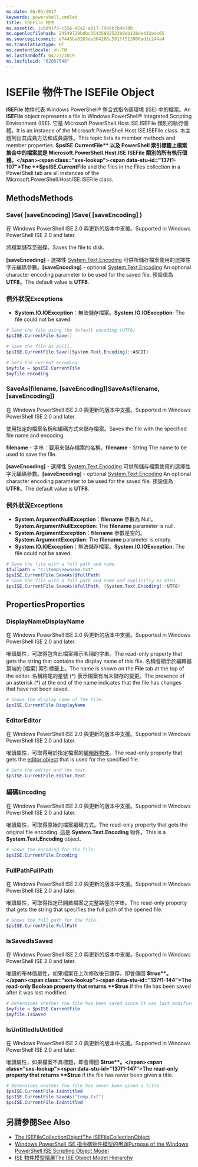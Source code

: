 ```yaml
---
ms.date: 06/05/2017
keywords: powershell,cmdlet
title: ISEFile 物件
ms.assetid: 1c6d91f3-c556-42a2-a017-79b6b7b4b7db
ms.openlocfilehash: 24549720b8bc35435882533b0eb138de432ede65
ms.sourcegitcommit: e7445ba8203da304286c591ff513900ad1c244a4
ms.translationtype: HT
ms.contentlocale: zh-TW
ms.lasthandoff: 04/23/2019
ms.locfileid: "62057548"
---
```

# <a name="the-isefile-object"></a><span data-ttu-id="137f1-103">ISEFile 物件</span><span class="sxs-lookup"><span data-stu-id="137f1-103">The ISEFile Object</span></span>

<span data-ttu-id="137f1-104">**ISEFile** 物件代表 Windows PowerShell® 整合式指令碼環境 (ISE) 中的檔案。</span><span class="sxs-lookup"><span data-stu-id="137f1-104">An **ISEFile** object represents a file in Windows PowerShell® Integrated Scripting Environment (ISE).</span></span> <span data-ttu-id="137f1-105">它是 Microsoft.PowerShell.Host.ISE.ISEFile 類別的執行個體。</span><span class="sxs-lookup"><span data-stu-id="137f1-105">It is an instance of the Microsoft.PowerShell.Host.ISE.ISEFile class.</span></span> <span data-ttu-id="137f1-106">本主題列出其成員方法和成員屬性。</span><span class="sxs-lookup"><span data-stu-id="137f1-106">This topic lists its member methods and member properties.</span></span> <span data-ttu-id="137f1-107">**$psISE.CurrentFile** 以及 PowerShell 索引標籤上檔案集合中的檔案就是 Microsoft.PowerShell.Host.ISE.ISEFile 類別的所有執行個體。</span><span class="sxs-lookup"><span data-stu-id="137f1-107">The **$psISE.CurrentFile** and the files in the Files collection in a PowerShell tab are all instances of the Microsoft.PowerShell.Host.ISE.ISEFile class.</span></span>

## <a name="methods"></a><span data-ttu-id="137f1-108">Methods</span><span class="sxs-lookup"><span data-stu-id="137f1-108">Methods</span></span>

### <a name="save-saveencoding-"></a><span data-ttu-id="137f1-109">Save\( \[saveEncoding\] \)</span><span class="sxs-lookup"><span data-stu-id="137f1-109">Save\( \[saveEncoding\] \)</span></span>

<span data-ttu-id="137f1-110">在 Windows PowerShell ISE 2.0 與更新的版本中支援。</span><span class="sxs-lookup"><span data-stu-id="137f1-110">Supported in Windows PowerShell ISE 2.0 and later.</span></span>

<span data-ttu-id="137f1-111">將檔案儲存至磁碟。</span><span class="sxs-lookup"><span data-stu-id="137f1-111">Saves the file to disk.</span></span>

<span data-ttu-id="137f1-112">**\[saveEncoding\]** - 選擇性 [System.Text.Encoding](https://msdn.microsoft.com/library/system.text.encoding.aspx) 可供所儲存檔案使用的選擇性字元編碼參數。</span><span class="sxs-lookup"><span data-stu-id="137f1-112">**\[saveEncoding\]** - optional [System.Text.Encoding](https://msdn.microsoft.com/library/system.text.encoding.aspx) An optional character encoding parameter to be used for the saved file.</span></span> <span data-ttu-id="137f1-113">預設值為 **UTF8**。</span><span class="sxs-lookup"><span data-stu-id="137f1-113">The default value is **UTF8**.</span></span>

### <a name="exceptions"></a><span data-ttu-id="137f1-114">例外狀況</span><span class="sxs-lookup"><span data-stu-id="137f1-114">Exceptions</span></span>

- <span data-ttu-id="137f1-115">**System.IO.IOException**：無法儲存檔案。</span><span class="sxs-lookup"><span data-stu-id="137f1-115">**System.IO.IOException**: The file could not be saved.</span></span>

```powershell
# Save the file using the default encoding (UTF8)
$psISE.CurrentFile.Save()

# Save the file as ASCII.
$psISE.CurrentFile.Save([System.Text.Encoding]::ASCII)

# Gets the current encoding.
$myfile = $psISE.CurrentFile
$myfile.Encoding
```

### <a name="saveasfilename-saveencoding"></a><span data-ttu-id="137f1-116">SaveAs\(filename, \[saveEncoding\]\)</span><span class="sxs-lookup"><span data-stu-id="137f1-116">SaveAs\(filename, \[saveEncoding\]\)</span></span>

<span data-ttu-id="137f1-117">在 Windows PowerShell ISE 2.0 與更新的版本中支援。</span><span class="sxs-lookup"><span data-stu-id="137f1-117">Supported in Windows PowerShell ISE 2.0 and later.</span></span>

<span data-ttu-id="137f1-118">使用指定的檔案名稱和編碼方式來儲存檔案。</span><span class="sxs-lookup"><span data-stu-id="137f1-118">Saves the file with the specified file name and encoding.</span></span>

<span data-ttu-id="137f1-119">**filename** - 字串：要用來儲存檔案的名稱。</span><span class="sxs-lookup"><span data-stu-id="137f1-119">**filename** - String The name to be used to save the file.</span></span>

<span data-ttu-id="137f1-120">**\[saveEncoding\]** - 選擇性 [System.Text.Encoding](https://msdn.microsoft.com/library/system.text.encoding.aspx) 可供所儲存檔案使用的選擇性字元編碼參數。</span><span class="sxs-lookup"><span data-stu-id="137f1-120">**\[saveEncoding\]** - optional [System.Text.Encoding](https://msdn.microsoft.com/library/system.text.encoding.aspx) An optional character encoding parameter to be used for the saved file.</span></span> <span data-ttu-id="137f1-121">預設值為 **UTF8**。</span><span class="sxs-lookup"><span data-stu-id="137f1-121">The default value is **UTF8**.</span></span>

### <a name="exceptions"></a><span data-ttu-id="137f1-122">例外狀況</span><span class="sxs-lookup"><span data-stu-id="137f1-122">Exceptions</span></span>

- <span data-ttu-id="137f1-123">**System.ArgumentNullException**：**filename** 參數為 Null。</span><span class="sxs-lookup"><span data-stu-id="137f1-123">**System.ArgumentNullException**: The **filename** parameter is null.</span></span>
- <span data-ttu-id="137f1-124">**System.ArgumentException**：**filename** 參數是空的。</span><span class="sxs-lookup"><span data-stu-id="137f1-124">**System.ArgumentException**: The **filename** parameter is empty.</span></span>
- <span data-ttu-id="137f1-125">**System.IO.IOException**：無法儲存檔案。</span><span class="sxs-lookup"><span data-stu-id="137f1-125">**System.IO.IOException**: The file could not be saved.</span></span>

```powershell
# Save the file with a full path and name.
$fullpath = "c:\temp\newname.txt"
$psISE.CurrentFile.SaveAs($fullPath)
# Save the file with a full path and name and explicitly as UTF8.
$psISE.CurrentFile.SaveAs($fullPath, [System.Text.Encoding]::UTF8)
```

## <a name="properties"></a><span data-ttu-id="137f1-126">Properties</span><span class="sxs-lookup"><span data-stu-id="137f1-126">Properties</span></span>

### <a name="displayname"></a><span data-ttu-id="137f1-127">DisplayName</span><span class="sxs-lookup"><span data-stu-id="137f1-127">DisplayName</span></span>

<span data-ttu-id="137f1-128">在 Windows PowerShell ISE 2.0 與更新的版本中支援。</span><span class="sxs-lookup"><span data-stu-id="137f1-128">Supported in Windows PowerShell ISE 2.0 and later.</span></span>

<span data-ttu-id="137f1-129">唯讀屬性，可取得包含此檔案顯示名稱的字串。</span><span class="sxs-lookup"><span data-stu-id="137f1-129">The read-only property that gets the string that contains the display name of this file.</span></span> <span data-ttu-id="137f1-130">名稱會顯示於編輯器頂端的 [檔案] 索引標籤上。</span><span class="sxs-lookup"><span data-stu-id="137f1-130">The name is shown on the **File** tab at the top of the editor.</span></span> <span data-ttu-id="137f1-131">名稱結尾的星號 \(\*\) 表示檔案有尚未儲存的變更。</span><span class="sxs-lookup"><span data-stu-id="137f1-131">The presence of an asterisk \(\*\) at the end of the name indicates that the file has changes that have not been saved.</span></span>

```powershell
# Shows the display name of the file.
$psISE.CurrentFile.DisplayName
```

### <a name="editor"></a><span data-ttu-id="137f1-132">Editor</span><span class="sxs-lookup"><span data-stu-id="137f1-132">Editor</span></span>

<span data-ttu-id="137f1-133">在 Windows PowerShell ISE 2.0 與更新的版本中支援。</span><span class="sxs-lookup"><span data-stu-id="137f1-133">Supported in Windows PowerShell ISE 2.0 and later.</span></span>

<span data-ttu-id="137f1-134">唯讀屬性，可取得用於指定檔案的[編輯器物件](The-ISEEditor-Object.md)。</span><span class="sxs-lookup"><span data-stu-id="137f1-134">The read-only property that gets the [editor object](The-ISEEditor-Object.md) that is used for the specified file.</span></span>

```powershell
# Gets the editor and the text.
$psISE.CurrentFile.Editor.Text
```

### <a name="encoding"></a><span data-ttu-id="137f1-135">編碼</span><span class="sxs-lookup"><span data-stu-id="137f1-135">Encoding</span></span>

<span data-ttu-id="137f1-136">在 Windows PowerShell ISE 2.0 與更新的版本中支援。</span><span class="sxs-lookup"><span data-stu-id="137f1-136">Supported in Windows PowerShell ISE 2.0 and later.</span></span>

<span data-ttu-id="137f1-137">唯讀屬性，可取得原始的檔案編碼方式。</span><span class="sxs-lookup"><span data-stu-id="137f1-137">The read-only property that gets the original file encoding.</span></span> <span data-ttu-id="137f1-138">這是 **System.Text.Encoding** 物件。</span><span class="sxs-lookup"><span data-stu-id="137f1-138">This is a **System.Text.Encoding** object.</span></span>

```powershell
# Shows the encoding for the file.
$psISE.CurrentFile.Encoding
```

### <a name="fullpath"></a><span data-ttu-id="137f1-139">FullPath</span><span class="sxs-lookup"><span data-stu-id="137f1-139">FullPath</span></span>

<span data-ttu-id="137f1-140">在 Windows PowerShell ISE 2.0 與更新的版本中支援。</span><span class="sxs-lookup"><span data-stu-id="137f1-140">Supported in Windows PowerShell ISE 2.0 and later.</span></span>

<span data-ttu-id="137f1-141">唯讀屬性，可取得指定已開啟檔案之完整路徑的字串。</span><span class="sxs-lookup"><span data-stu-id="137f1-141">The read-only property that gets the string that specifies the full path of the opened file.</span></span>

```powershell
# Shows the full path for the file.
$psISE.CurrentFile.FullPath
```

### <a name="issaved"></a><span data-ttu-id="137f1-142">IsSaved</span><span class="sxs-lookup"><span data-stu-id="137f1-142">IsSaved</span></span>

<span data-ttu-id="137f1-143">在 Windows PowerShell ISE 2.0 與更新的版本中支援。</span><span class="sxs-lookup"><span data-stu-id="137f1-143">Supported in Windows PowerShell ISE 2.0 and later.</span></span>

<span data-ttu-id="137f1-144">唯讀的布林值屬性，如果檔案在上次修改後已儲存，即會傳回 **$true**。</span><span class="sxs-lookup"><span data-stu-id="137f1-144">The read-only Boolean property that returns **$true** if the file has been saved after it was last modified.</span></span>

```powershell
# Determines whether the file has been saved since it was last modified.
$myfile = $psISE.CurrentFile
$myfile.IsSaved
```

### <a name="isuntitled"></a><span data-ttu-id="137f1-145">IsUntitled</span><span class="sxs-lookup"><span data-stu-id="137f1-145">IsUntitled</span></span>

<span data-ttu-id="137f1-146">在 Windows PowerShell ISE 2.0 與更新的版本中支援。</span><span class="sxs-lookup"><span data-stu-id="137f1-146">Supported in Windows PowerShell ISE 2.0 and later.</span></span>

<span data-ttu-id="137f1-147">唯讀屬性，如果檔案不具標題，即會傳回 **$true**。</span><span class="sxs-lookup"><span data-stu-id="137f1-147">The read-only property that returns **$true** if the file has never been given a title.</span></span>

```powershell
# Determines whether the file has never been given a title.
$psISE.CurrentFile.IsUntitled
$psISE.CurrentFile.SaveAs("temp.txt")
$psISE.CurrentFile.IsUntitled
```

## <a name="see-also"></a><span data-ttu-id="137f1-148">另請參閱</span><span class="sxs-lookup"><span data-stu-id="137f1-148">See Also</span></span>

- [<span data-ttu-id="137f1-149">The ISEFileCollectionObject</span><span class="sxs-lookup"><span data-stu-id="137f1-149">The ISEFileCollectionObject</span></span>](The-ISEFileCollection-Object.md)
- [<span data-ttu-id="137f1-150">Windows PowerShell ISE 指令碼物件模型的用途</span><span class="sxs-lookup"><span data-stu-id="137f1-150">Purpose of the Windows PowerShell ISE Scripting Object Model</span></span>](Purpose-of-the-Windows-PowerShell-ISE-Scripting-Object-Model.md)
- [<span data-ttu-id="137f1-151">ISE 物件模型階層</span><span class="sxs-lookup"><span data-stu-id="137f1-151">The ISE Object Model Hierarchy</span></span>](The-ISE-Object-Model-Hierarchy.md)
